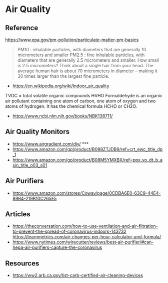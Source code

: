 # Air Quality

## Reference

https://www.epa.gov/pm-pollution/particulate-matter-pm-basics

>PM10 : inhalable particles, with diameters that are generally 10 micrometers and smaller
> PM2.5 : fine inhalable particles, with diameters that are generally 2.5 micrometers and smaller.
How small is 2.5 micrometers? Think about a single hair from your head. The average human hair is about 70 micrometers in diameter – making it 30 times larger than the largest fine particle.

* https://en.wikipedia.org/wiki/Indoor_air_quality

TVOC = total volatile organic compounds
HVHO Formaldehyde is an organic air pollutant containing one atom of carbon, one atom of oxygen and two atoms of hydrogen. It has the chemical formula HCHO or CH2O.

* https://www.ncbi.nlm.nih.gov/books/NBK138711/

## Air Quality Monitors

* https://www.airgradient.com/diy/ ***
* https://www.amazon.com/gp/product/B088ZTJDB9/ref=crt_ewc_title_dp_1
* https://www.amazon.com/gp/product/B08M5YMXBX/ref=ppx_yo_dt_b_asin_title_o03_s01


## Air Purifiers

* https://www.amazon.com/stores/Coway/page/0CDBA6E0-63C9-44E4-89B4-219B10C265E5

## Articles

* https://theconversation.com/how-to-use-ventilation-and-air-filtration-to-prevent-the-spread-of-coronavirus-indoors-143732
https://learnmetrics.com/air-changes-per-hour-calculator-and-formula/
* https://www.nytimes.com/wirecutter/reviews/best-air-purifier/#can-hepa-air-purifiers-capture-the-coronavirus

## Resources

* https://ww2.arb.ca.gov/list-carb-certified-air-cleaning-devices
